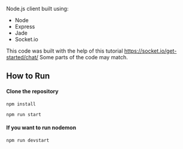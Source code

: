 Node.js client built using:
- Node
- Express
- Jade
- Socket.io

This code was built with the help of this
tutorial https://socket.io/get-started/chat/
Some parts of the code may match.

## How to Run ##

#### Clone the repository 
```
npm install
```
```
npm run start
```

#### If you want to run nodemon
```
npm run devstart
```

